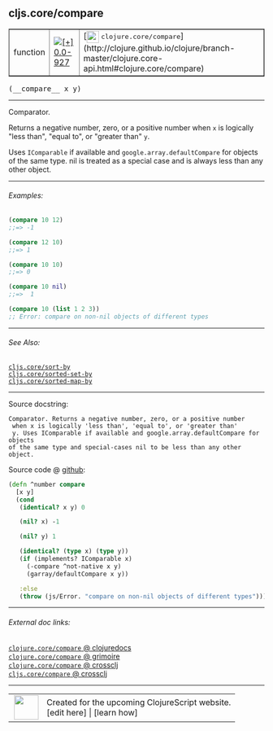 ## cljs.core/compare



 <table border="1">
<tr>
<td>function</td>
<td><a href="https://github.com/cljsinfo/cljs-api-docs/tree/0.0-927"><img valign="middle" alt="[+] 0.0-927" title="Added in 0.0-927" src="https://img.shields.io/badge/+-0.0--927-lightgrey.svg"></a> </td>
<td>
[<img height="24px" valign="middle" src="http://i.imgur.com/1GjPKvB.png"> <samp>clojure.core/compare</samp>](http://clojure.github.io/clojure/branch-master/clojure.core-api.html#clojure.core/compare)
</td>
</tr>
</table>


 <samp>
(__compare__ x y)<br>
</samp>

---

Comparator.

Returns a negative number, zero, or a positive number when `x` is logically
"less than", "equal to", or "greater than" `y`.

Uses `IComparable` if available and `google.array.defaultCompare` for objects of
the same type. nil is treated as a special case and is always less than any
other object.



---

###### Examples:

```clj
(compare 10 12)
;;=> -1

(compare 12 10)
;;=> 1

(compare 10 10)
;;=> 0

(compare 10 nil)
;;=>  1

(compare 10 (list 1 2 3))
;; Error: compare on non-nil objects of different types
```



---

###### See Also:

[`cljs.core/sort-by`](../cljs.core/sort-by.md)<br>
[`cljs.core/sorted-set-by`](../cljs.core/sorted-set-by.md)<br>
[`cljs.core/sorted-map-by`](../cljs.core/sorted-map-by.md)<br>

---


Source docstring:

```
Comparator. Returns a negative number, zero, or a positive number
 when x is logically 'less than', 'equal to', or 'greater than'
 y. Uses IComparable if available and google.array.defaultCompare for objects
of the same type and special-cases nil to be less than any other object.
```


Source code @ [github](https://github.com/clojure/clojurescript/blob/r2371/src/cljs/cljs/core.cljs#L1522-L1541):

```clj
(defn ^number compare
  [x y]
  (cond
   (identical? x y) 0

   (nil? x) -1

   (nil? y) 1

   (identical? (type x) (type y))
   (if (implements? IComparable x)
     (-compare ^not-native x y)
     (garray/defaultCompare x y))

   :else
   (throw (js/Error. "compare on non-nil objects of different types"))))
```

<!--
Repo - tag - source tree - lines:

 <pre>
clojurescript @ r2371
└── src
    └── cljs
        └── cljs
            └── <ins>[core.cljs:1522-1541](https://github.com/clojure/clojurescript/blob/r2371/src/cljs/cljs/core.cljs#L1522-L1541)</ins>
</pre>

-->

---



###### External doc links:

[`clojure.core/compare` @ clojuredocs](http://clojuredocs.org/clojure.core/compare)<br>
[`clojure.core/compare` @ grimoire](http://conj.io/store/v1/org.clojure/clojure/1.7.0-beta3/clj/clojure.core/compare/)<br>
[`clojure.core/compare` @ crossclj](http://crossclj.info/fun/clojure.core/compare.html)<br>
[`cljs.core/compare` @ crossclj](http://crossclj.info/fun/cljs.core.cljs/compare.html)<br>

---

 <table>
<tr><td>
<img valign="middle" align="right" width="48px" src="http://i.imgur.com/Hi20huC.png">
</td><td>
Created for the upcoming ClojureScript website.<br>
[edit here] | [learn how]
</td></tr></table>

[edit here]:https://github.com/cljsinfo/cljs-api-docs/blob/master/cljsdoc/cljs.core/compare.cljsdoc
[learn how]:https://github.com/cljsinfo/cljs-api-docs/wiki/cljsdoc-files

<!--

This information was too distracting to show to readers, but I'll leave it
commented here since it is helpful to:

- pretty-print the data used to generate this document
- and show how to retrieve that data



The API data for this symbol:

```clj
{:description "Comparator.\n\nReturns a negative number, zero, or a positive number when `x` is logically\n\"less than\", \"equal to\", or \"greater than\" `y`.\n\nUses `IComparable` if available and `google.array.defaultCompare` for objects of\nthe same type. nil is treated as a special case and is always less than any\nother object.",
 :return-type number,
 :ns "cljs.core",
 :name "compare",
 :signature ["[x y]"],
 :history [["+" "0.0-927"]],
 :type "function",
 :related ["cljs.core/sort-by"
           "cljs.core/sorted-set-by"
           "cljs.core/sorted-map-by"],
 :full-name-encode "cljs.core/compare",
 :source {:code "(defn ^number compare\n  [x y]\n  (cond\n   (identical? x y) 0\n\n   (nil? x) -1\n\n   (nil? y) 1\n\n   (identical? (type x) (type y))\n   (if (implements? IComparable x)\n     (-compare ^not-native x y)\n     (garray/defaultCompare x y))\n\n   :else\n   (throw (js/Error. \"compare on non-nil objects of different types\"))))",
          :title "Source code",
          :repo "clojurescript",
          :tag "r2371",
          :filename "src/cljs/cljs/core.cljs",
          :lines [1522 1541]},
 :examples [{:id "e13fa0",
             :content "```clj\n(compare 10 12)\n;;=> -1\n\n(compare 12 10)\n;;=> 1\n\n(compare 10 10)\n;;=> 0\n\n(compare 10 nil)\n;;=>  1\n\n(compare 10 (list 1 2 3))\n;; Error: compare on non-nil objects of different types\n```"}],
 :full-name "cljs.core/compare",
 :clj-symbol "clojure.core/compare",
 :docstring "Comparator. Returns a negative number, zero, or a positive number\n when x is logically 'less than', 'equal to', or 'greater than'\n y. Uses IComparable if available and google.array.defaultCompare for objects\nof the same type and special-cases nil to be less than any other object."}

```

Retrieve the API data for this symbol:

```clj
;; from Clojure REPL
(require '[clojure.edn :as edn])
(-> (slurp "https://raw.githubusercontent.com/cljsinfo/cljs-api-docs/catalog/cljs-api.edn")
    (edn/read-string)
    (get-in [:symbols "cljs.core/compare"]))
```

-->
